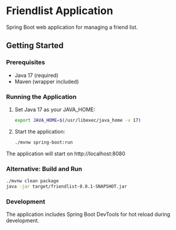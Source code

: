 # Friendlist Application

Spring Boot web application for managing a friend list.

## Getting Started

### Prerequisites
- Java 17 (required)
- Maven (wrapper included)

### Running the Application

1. Set Java 17 as your JAVA_HOME:
   ```bash
   export JAVA_HOME=$(/usr/libexec/java_home -v 17)
   ```

2. Start the application:
   ```bash
   ./mvnw spring-boot:run
   ```

The application will start on http://localhost:8080

### Alternative: Build and Run

```bash
./mvnw clean package
java -jar target/friendlist-0.0.1-SNAPSHOT.jar
```

### Development

The application includes Spring Boot DevTools for hot reload during development.